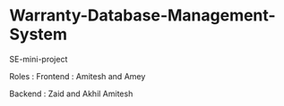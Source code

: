 # Warranty-Database-Management-System
SE-mini-project


Roles :
Frontend :
Amitesh and Amey

Backend :
Zaid and Akhil
Amitesh